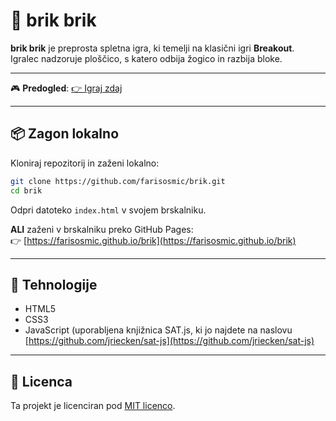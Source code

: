 # 🧱 brik brik

**brik brik** je preprosta spletna igra, ki temelji na klasični igri **Breakout**.  
Igralec nadzoruje ploščico, s katero odbija žogico in razbija bloke.

---

🎮 **Predogled**: [👉 Igraj zdaj](https://farisosmic.github.io/brik)

---

## 📦 Zagon lokalno

Kloniraj repozitorij in zaženi lokalno:

```bash
git clone https://github.com/farisosmic/brik.git
cd brik
```

Odpri datoteko `index.html` v svojem brskalniku.

**ALI** zaženi v brskalniku preko GitHub Pages:  
👉 [https://farisosmic.github.io/brik](https://farisosmic.github.io/brik)

---

## 🧰 Tehnologije

- HTML5  
- CSS3  
- JavaScript (uporabljena knjižnica SAT.js, ki jo najdete na naslovu [https://github.com/jriecken/sat-js](https://github.com/jriecken/sat-js)

---

## 📄 Licenca

Ta projekt je licenciran pod [MIT licenco](LICENSE).
